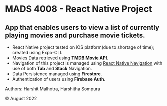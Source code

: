 # MADS 4008 - React Native Project 

## App that enables users to view a list of currently playing movies and purchase movie tickets.

- React Native project tested on iOS platform(due to shortage of time); created using Expo-CLI. 
- Movies Data retrieved using **[TMDB Movie API](https://www.themoviedb.org/documentation/api)**. 
- Navigation of this project is managed using [React Native Navigation](https://reactnavigation.org/) with use of both **Tab** and **Stack** Navigation. 
- Data Persistence managed using **Firestore**. 
- Authentication of users using **Firebase Auth**. 

Authors: Harshit Malhotra, Harshitha Sompura

© August 2022